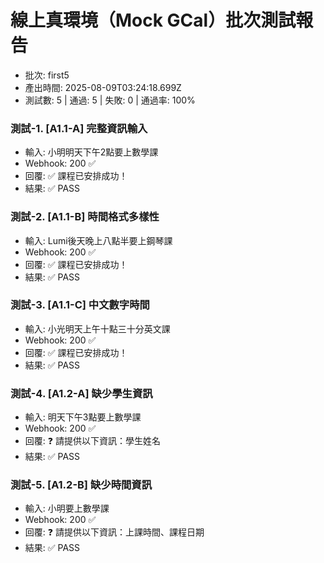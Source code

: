 # 線上真環境（Mock GCal）批次測試報告

- 批次: first5
- 產出時間: 2025-08-09T03:24:18.699Z
- 測試數: 5 | 通過: 5 | 失敗: 0 | 通過率: 100%

### 測試-1. [A1.1-A] 完整資訊輸入
- 輸入: 小明明天下午2點要上數學課
- Webhook: 200 ✅
- 回覆: ✅ 課程已安排成功！ 
- 結果: ✅ PASS

### 測試-2. [A1.1-B] 時間格式多樣性
- 輸入: Lumi後天晚上八點半要上鋼琴課
- Webhook: 200 ✅
- 回覆: ✅ 課程已安排成功！ 
- 結果: ✅ PASS

### 測試-3. [A1.1-C] 中文數字時間
- 輸入: 小光明天上午十點三十分英文課
- Webhook: 200 ✅
- 回覆: ✅ 課程已安排成功！ 
- 結果: ✅ PASS

### 測試-4. [A1.2-A] 缺少學生資訊
- 輸入: 明天下午3點要上數學課
- Webhook: 200 ✅
- 回覆: ❓ 請提供以下資訊：學生姓名 
- 結果: ✅ PASS

### 測試-5. [A1.2-B] 缺少時間資訊
- 輸入: 小明要上數學課
- Webhook: 200 ✅
- 回覆: ❓ 請提供以下資訊：上課時間、課程日期 
- 結果: ✅ PASS
